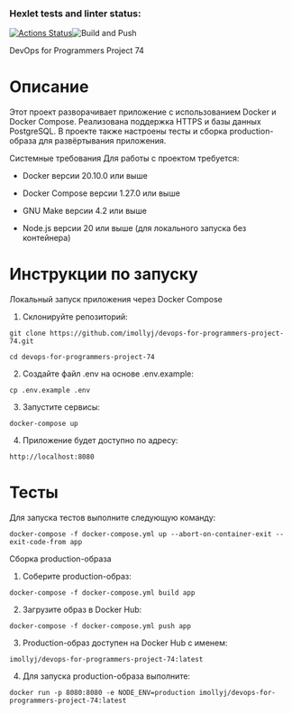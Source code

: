 ### Hexlet tests and linter status:
[![Actions Status](https://github.com/imollyJ/devops-for-programmers-project-74/actions/workflows/hexlet-check.yml/badge.svg)](https://github.com/imollyJ/devops-for-programmers-project-74/actions)![Build and Push](https://github.com/imollyJ/devops-for-programmers-project-74/actions/workflows/push.yml/badge.svg)


DevOps for Programmers Project 74

# Описание #

Этот проект разворачивает приложение с использованием Docker и Docker Compose. Реализована поддержка HTTPS и базы данных PostgreSQL. В проекте также настроены тесты и сборка production-образа для развёртывания приложения.

Системные требования
Для работы с проектом требуется:

- Docker версии 20.10.0 или выше

- Docker Compose версии 1.27.0 или выше

- GNU Make версии 4.2 или выше

- Node.js версии 20 или выше (для локального запуска без контейнера)


# Инструкции по запуску #
Локальный запуск приложения через Docker Compose
1. Склонируйте репозиторий:

```git clone https://github.com/imollyj/devops-for-programmers-project-74.git```

```cd devops-for-programmers-project-74```

2. Создайте файл .env на основе .env.example:

```cp .env.example .env```

3. Запустите сервисы:

```docker-compose up```

4. Приложение будет доступно по адресу:

```http://localhost:8080```

# Тесты #
Для запуска тестов выполните следующую команду:

```docker-compose -f docker-compose.yml up --abort-on-container-exit --exit-code-from app```

Сборка production-образа
1. Соберите production-образ:

```docker-compose -f docker-compose.yml build app```

2. Загрузите образ в Docker Hub:

```docker-compose -f docker-compose.yml push app```

3. Production-образ доступен на Docker Hub с именем:

```imollyj/devops-for-programmers-project-74:latest```

4. Для запуска production-образа выполните:

```docker run -p 8080:8080 -e NODE_ENV=production imollyj/devops-for-programmers-project-74:latest```
